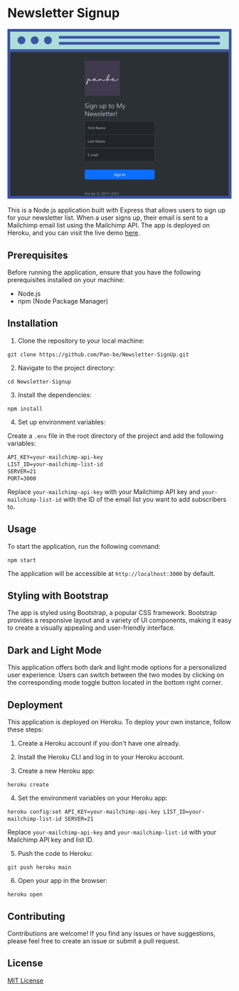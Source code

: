 # Newsletter Signup

<img src="public/images/SignUp.png">

This is a Node.js application built with Express that allows users to sign up for your newsletter list. When a user signs up, their email is sent to a Mailchimp email list using the Mailchimp API. The app is deployed on Heroku, and you can visit the live demo [here](your-demo-link).

## Prerequisites

Before running the application, ensure that you have the following prerequisites installed on your machine:

- Node.js
- npm (Node Package Manager)

## Installation

1. Clone the repository to your local machine:

```shell
git clone https://github.com/Pan-be/Newsletter-SignUp.git
```

2. Navigate to the project directory:

```shell
cd Newsletter-Signup
```

3. Install the dependencies:

```shell
npm install
```

4. Set up environment variables:

Create a `.env` file in the root directory of the project and add the following variables:

```plaintext
API_KEY=your-mailchimp-api-key
LIST_ID=your-mailchimp-list-id
SERVER=21
PORT=3000
```

Replace `your-mailchimp-api-key` with your Mailchimp API key and `your-mailchimp-list-id` with the ID of the email list you want to add subscribers to.

## Usage

To start the application, run the following command:

```shell
npm start
```

The application will be accessible at `http://localhost:3000` by default.

## Styling with Bootstrap
The app is styled using Bootstrap, a popular CSS framework. Bootstrap provides a responsive layout and a variety of UI components, making it easy to create a visually appealing and user-friendly interface.

## Dark and Light Mode
This application offers both dark and light mode options for a personalized user experience. Users can switch between the two modes by clicking on the corresponding mode toggle button located in the bottom right corner.

## Deployment

This application is deployed on Heroku. To deploy your own instance, follow these steps:

1. Create a Heroku account if you don't have one already.

2. Install the Heroku CLI and log in to your Heroku account.

3. Create a new Heroku app:

```shell
heroku create
```

4. Set the environment variables on your Heroku app:

```shell
heroku config:set API_KEY=your-mailchimp-api-key LIST_ID=your-mailchimp-list-id SERVER=21
```

Replace `your-mailchimp-api-key` and `your-mailchimp-list-id` with your Mailchimp API key and list ID.

5. Push the code to Heroku:

```shell
git push heroku main
```

6. Open your app in the browser:

```shell
heroku open
```

## Contributing

Contributions are welcome! If you find any issues or have suggestions, please feel free to create an issue or submit a pull request.

## License

[MIT License](LICENSE)